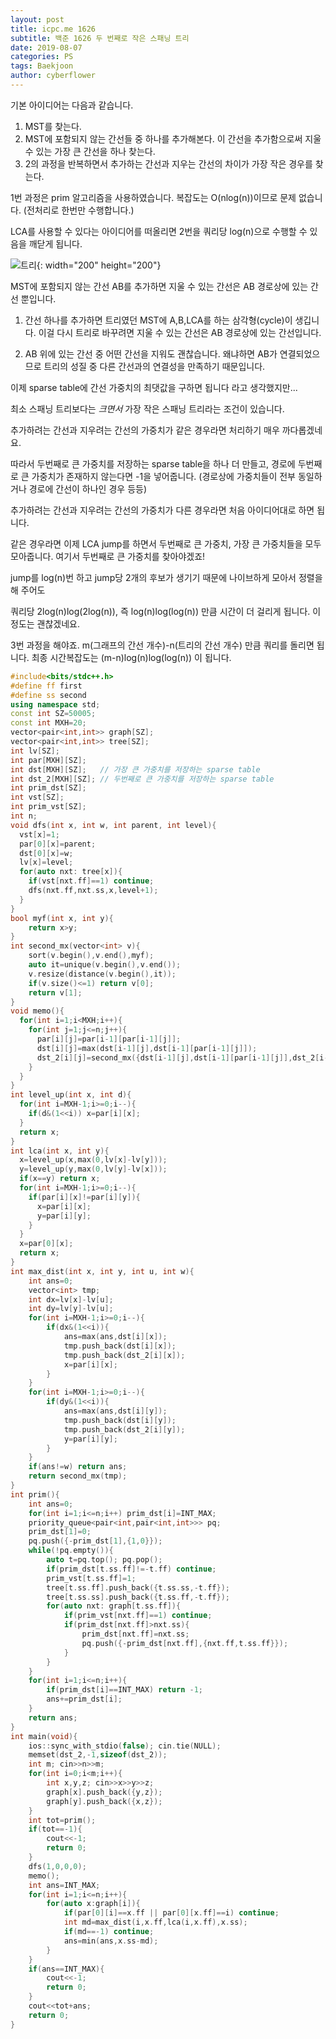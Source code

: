 ```yaml
---
layout: post
title: icpc.me 1626
subtitle: 백준 1626 두 번째로 작은 스패닝 트리
date: 2019-08-07
categories: PS
tags: Baekjoon
author: cyberflower
---
```


기본 아이디어는 다음과 같습니다.
1. MST를 찾는다.
2. MST에 포함되지 않는 간선들 중 하나를 추가해본다. 이 간선을 추가함으로써 지울 수 있는 가장 큰 간선을 하나 찾는다.
3. 2의 과정을 반복하면서 추가하는 간선과 지우는 간선의 차이가 가장 작은 경우를 찾는다.

1번 과정은 prim 알고리즘을 사용하였습니다. 복잡도는 O(nlog(n))이므로 문제 없습니다.
(전처리로 한번만 수행합니다.)

LCA를 사용할 수 있다는 아이디어를 떠올리면 2번을 쿼리당 log(n)으로 수행할 수 있음을 깨닫게 됩니다.

![트리](/img/2019-08-08-icpc1626-1.png){: width="200" height="200"}

MST에 포함되지 않는 간선 AB를 추가하면 지울 수 있는 간선은 AB 경로상에 있는 간선 뿐입니다.

1. 간선 하나를 추가하면 트리였던 MST에 A,B,LCA를 하는 삼각형(cycle)이 생깁니다. 이걸 다시 트리로 바꾸려면 지울 수 있는 간선은 AB 경로상에 있는 간선입니다.

2. AB 위에 있는 간선 중 어떤 간선을 지워도 괜찮습니다. 왜냐하면 AB가 연결되었으므로 트리의 성질 중 다른 간선과의 연결성을 만족하기 때문입니다.

이제 sparse table에 간선 가중치의 최댓값을 구하면 됩니다 라고 생각했지만...

최소 스패닝 트리보다는 *크면서* 가장 작은 스패닝 트리라는 조건이 있습니다.

추가하려는 간선과 지우려는 간선의 가중치가 같은 경우라면 처리하기 매우 까다롭겠네요.

따라서 두번째로 큰 가중치를 저장하는 sparse table을 하나 더 만들고, 경로에 두번째로 큰 가중치가 존재하지 않는다면 -1을 넣어줍니다. (경로상에 가중치들이 전부 동일하거나 경로에 간선이 하나인 경우 등등)

추가하려는 간선과 지우려는 간선의 가중치가 다른 경우라면 처음 아이디어대로 하면 됩니다.

같은 경우라면 이제 LCA jump를 하면서 두번째로 큰 가중치, 가장 큰 가중치들을 모두 모아줍니다. 여기서 두번째로 큰 가중치를 찾아야겠죠!

jump를 log(n)번 하고 jump당 2개의 후보가 생기기 때문에 나이브하게 모아서 정렬을 해 주어도

쿼리당 2log(n)log(2log(n)), 즉 log(n)log(log(n)) 만큼 시간이 더 걸리게 됩니다. 이정도는 괜찮겠네요.

3번 과정을 해야죠. m(그래프의 간선 개수)-n(트리의 간선 개수) 만큼 쿼리를 돌리면 됩니다. 최종 시간복잡도는 (m-n)log(n)log(log(n)) 이 됩니다.

```cpp
#include<bits/stdc++.h>
#define ff first
#define ss second
using namespace std;
const int SZ=50005;
const int MXH=20;
vector<pair<int,int>> graph[SZ];
vector<pair<int,int>> tree[SZ];
int lv[SZ];
int par[MXH][SZ];
int dst[MXH][SZ];	// 가장 큰 가중치를 저장하는 sparse table
int dst_2[MXH][SZ]; // 두번째로 큰 가중치를 저장하는 sparse table
int prim_dst[SZ];
int vst[SZ];
int prim_vst[SZ];
int n;
void dfs(int x, int w, int parent, int level){
  vst[x]=1;
  par[0][x]=parent;
  dst[0][x]=w;
  lv[x]=level;
  for(auto nxt: tree[x]){
    if(vst[nxt.ff]==1) continue;
    dfs(nxt.ff,nxt.ss,x,level+1);
  }
}
bool myf(int x, int y){
	return x>y;
}
int second_mx(vector<int> v){
	sort(v.begin(),v.end(),myf);
	auto it=unique(v.begin(),v.end());
	v.resize(distance(v.begin(),it));
	if(v.size()<=1) return v[0];
	return v[1];
}
void memo(){
  for(int i=1;i<MXH;i++){
    for(int j=1;j<=n;j++){
      par[i][j]=par[i-1][par[i-1][j]];
      dst[i][j]=max(dst[i-1][j],dst[i-1][par[i-1][j]]);
      dst_2[i][j]=second_mx({dst[i-1][j],dst[i-1][par[i-1][j]],dst_2[i-1][j],dst_2[i-1][par[i-1][j]]});
    }
  }
}
int level_up(int x, int d){
  for(int i=MXH-1;i>=0;i--){
    if(d&(1<<i)) x=par[i][x];
  }
  return x;
}
int lca(int x, int y){
  x=level_up(x,max(0,lv[x]-lv[y]));
  y=level_up(y,max(0,lv[y]-lv[x]));
  if(x==y) return x;
  for(int i=MXH-1;i>=0;i--){
    if(par[i][x]!=par[i][y]){
      x=par[i][x];
      y=par[i][y];
    }
  }
  x=par[0][x];
  return x;
}
int max_dist(int x, int y, int u, int w){
	int ans=0;
	vector<int> tmp;
	int dx=lv[x]-lv[u];
	int dy=lv[y]-lv[u];
	for(int i=MXH-1;i>=0;i--){
		if(dx&(1<<i)){
			ans=max(ans,dst[i][x]);
			tmp.push_back(dst[i][x]);
			tmp.push_back(dst_2[i][x]);
			x=par[i][x];
		}
	}
	for(int i=MXH-1;i>=0;i--){
		if(dy&(1<<i)){
			ans=max(ans,dst[i][y]);
			tmp.push_back(dst[i][y]);
			tmp.push_back(dst_2[i][y]);
			y=par[i][y];
		}
	}
	if(ans!=w) return ans;
	return second_mx(tmp);
}
int prim(){
	int ans=0;
	for(int i=1;i<=n;i++) prim_dst[i]=INT_MAX;
	priority_queue<pair<int,pair<int,int>>> pq;
	prim_dst[1]=0;
	pq.push({-prim_dst[1],{1,0}});
	while(!pq.empty()){
		auto t=pq.top(); pq.pop();
		if(prim_dst[t.ss.ff]!=-t.ff) continue;
		prim_vst[t.ss.ff]=1;
		tree[t.ss.ff].push_back({t.ss.ss,-t.ff});
		tree[t.ss.ss].push_back({t.ss.ff,-t.ff});
		for(auto nxt: graph[t.ss.ff]){
			if(prim_vst[nxt.ff]==1) continue;
			if(prim_dst[nxt.ff]>nxt.ss){
				prim_dst[nxt.ff]=nxt.ss;
				pq.push({-prim_dst[nxt.ff],{nxt.ff,t.ss.ff}});
			}
		}
	}
	for(int i=1;i<=n;i++){
		if(prim_dst[i]==INT_MAX) return -1;
		ans+=prim_dst[i];
	}
	return ans;
}
int main(void){
	ios::sync_with_stdio(false); cin.tie(NULL);
	memset(dst_2,-1,sizeof(dst_2));
	int m; cin>>n>>m;
	for(int i=0;i<m;i++){
		int x,y,z; cin>>x>>y>>z;
		graph[x].push_back({y,z});
		graph[y].push_back({x,z});
	}
	int tot=prim();
	if(tot==-1){
		cout<<-1;
		return 0;
	}
	dfs(1,0,0,0);
	memo();
	int ans=INT_MAX;
	for(int i=1;i<=n;i++){
		for(auto x:graph[i]){
			if(par[0][i]==x.ff || par[0][x.ff]==i) continue;
			int md=max_dist(i,x.ff,lca(i,x.ff),x.ss);
			if(md==-1) continue;
			ans=min(ans,x.ss-md);
		}
	}
	if(ans==INT_MAX){
		cout<<-1;
		return 0;
	}
	cout<<tot+ans;
	return 0;
}
```
